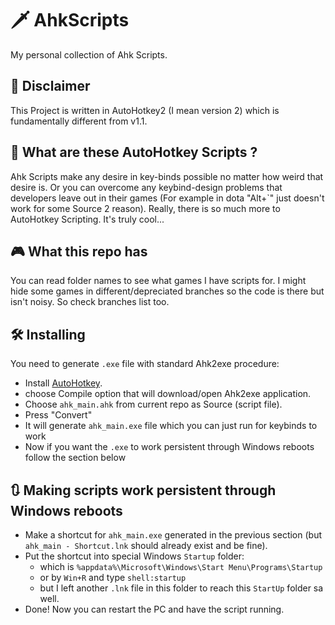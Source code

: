 # 🗡️ AhkScripts

My personal collection of Ahk Scripts.  

## 👻 Disclaimer

This Project is written in AutoHotkey2 (I mean version 2) which is fundamentally different from v1.1. 

## 💌 What are these AutoHotkey Scripts ?

Ahk Scripts make any desire in key-binds possible no matter how weird that desire is. Or you can overcome any keybind-design problems that developers leave out in their games (For example in dota "Alt+`" just doesn't work for some Source 2 reason). Really, there is so much more to AutoHotkey Scripting. It's truly cool... 

## 🎮 What this repo has

You can read folder names to see what games I have scripts for. I might hide some games in different/depreciated branches so the code is there but isn't noisy. So check branches list too. 

## 🛠️ Installing

You need to generate `.exe` file with standard Ahk2exe procedure:
- Install [AutoHotkey](https://www.autohotkey.com/).
- choose Compile option that will download/open Ahk2exe application.
- Choose `ahk_main.ahk` from current repo as Source (script file).
- Press "Convert"
- It will generate `ahk_main.exe` file which you can just run for keybinds to work
- Now if you want the `.exe` to work persistent through Windows reboots follow the section below

## 🔃 Making scripts work persistent through Windows reboots

* Make a shortcut for `ahk_main.exe` generated in the previous section (but `ahk_main - Shortcut.lnk` should already exist and be fine).
* Put the shortcut into special Windows `Startup` folder:
  * which is `%appdata%\Microsoft\Windows\Start Menu\Programs\Startup`
  * or by `Win+R` and type `shell:startup`
  * but I left another `.lnk` file in this folder to reach this `StartUp` folder sa well.
* Done! Now you can restart the PC and have the script running.